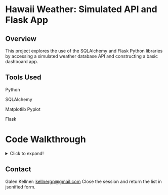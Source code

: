 # Hawaii Weather: Simulated API and Flask App

## Overview

This project explores the use of the SQLAlchemy and Flask Python libraries by accessing a simulated weather database API and constructing a basic dashboard app.

## Tools Used

Python

SQLAlchemy

Matplotlib Pyplot

Flask

# Code Walkthrough

<details>
  <summary>Click to expand!</summary>

The project code consists of two primary components: a jupyter notebook running a Python3 kernel and a Python script containing instructions for a Flask App.

## Climate Analysis and Exploration

Jupyter Notebook: https://github.com/kellnergp/sqlalchemy-challenge/blob/main/climate_gpk.ipynb

Create a Jupyter Notebook file and import dependencies, including matplotlib.pyplot, pandas, datetime, and SQLAlchemy.

Use SQLAlchemy.create_engine to connect to the hawaii.sqlite database.

Use SQLAlchemy automap_base() to reflect the tables from the database into classes and save a reference to those classes called Station and Measurement.

Use SQLAlchemy.inspect to get the column names and object types for each table.

Create a session link to the database with the SQLAlchemy Session() function.

### Precipitation Analysis

Find the most recent date in the Measurement table with a session.query for func.max(Measurement.date) and save the result.

Convert the date to a datetime object with the datetime.datetime.strptime() function.

Calculate the date on year prior to the end of the dataset by subtracting datetime.timedelta(days=365) from the most recent date.

Perform a session query (1) for the 'date' and 'prcp' columns from Measurement table, filtering for dates greater than or equal to the calculated start date.

Save the query results into a list with a list comprehension then use the list to form a Pandas dataframe.

Convert the dataframe's 'Data' column to datetime format with the appropriate function.

Set the 'Date' column as the index and sort the dataframe by 'Date'.

Use the Pandas plot() function to generate a plot of the precipiation values over time.

![Image of precipitation graph](https://github.com/kellnergp/sqlalchemy-challenge/blob/main/Images/precipitation.png?raw=true)

Finally, use the Pandas describe() function to print the summary statistics for the precipitation data.

### Station Analysis

Use a session query to determine the number of stations in the dataset by calling the 'station' column from the Station table, grouping by 'station', and using the count() function.

Create a query (2) to find the most active station by calling Station.station and func.count(Measurement.id), joining the tables on 'station', grouping by 'station', and sorting by the func.count(), descending.

Save the top result's station.

Query (3) func.min(), func.max(), and func.avg() for the 'tobs' column from the Measurement table, filtering for rows where the 'station' is equal to the saved station.

Using the start date from the previous section and the saved station from this section as filters, query 'tobs' data from the Measurement table.

Save the results of the query into a list with a list comprehension then use the list to generate a Pandas dataframe.

Use the Pandas plot().hist() function to create a graph of temperature frequency within the query results, using 12 bins.

![Image of temperature frequency table](https://github.com/kellnergp/sqlalchemy-challenge/blob/main/Images/tempFrequency.png?raw=true)

Close the session before continuing to the next section.

## Climate App

App Code: https://github.com/kellnergp/sqlalchemy-challenge/blob/main/app.py

Import Flask as well as all dependencies from the Notebook section.

Follow the same steps as the Notebook section to establish a connection to the database, reflect the tables, and save references to them.

Create a series of routes to hold various queries from the database.

### '/' Route

Establish a home route with flask.

Use flask.escape() function to render the \<start> and \<end> components of the final routes printable strings.

Return a list of all available routes.

### '/api/v1.0/precipitation' Route

Establish a route to return the results of the precipitation query from the Notebook section.

Create a session link to the database with the SQLAlchemy Session() function.

Repeat the steps to generate query (1) and save the results into a list.

Use a for loop to save the results into a dictionary, with the 'date' as key and 'prcp' as value.

Close the session and return the dictionary in jsonified form.

### '/api/v1.0/stations' Route

Use flask syntax to create a route for a 'stations' query.

Create a session link to the database with the SQLAlchemy Session() function.

Use a session query of Station.station and Station.name to find all stations within the dataset.

Generate a list of 'station identifier':'station name' pairs using a list comprehension.

Close the session and return a jsonified version of the list.

### '/api/v1.0/tobs' Route

Establish a route for a 'tobs' query of the most active station for the last year of data using flask.

Create a session link to the database with the SQLAlchemy Session() function.

Follow the steps from query (2) to determine the most active station and save the result.

Repeat the steps from the Precipitation Analysis section to find the start date for the last year of data.

Query Measurement.date and Measurement.tobs, filtering for date greater than or equal to the start date and for station matching the saved station.

Use a for loop to save the results of the query in the form of a list of 'date':'tobs' pairs.

Close the session and return the list in jsonified form.

### '/api/v1.0/\<start>/' Route and '/api/v1.0/\<start>/\<end> ' Route

Establish routes for \<start> and \<start>/\<end> routes with both routes calling the same function.

Define the temp() function to have start and end as inputs, with end having a default value of 'None'.

The routes and function may only accept inputs in the format of 'YYYY-MM-DD'.

Create a session link to the database with the SQLAlchemy Session() function.

Use a conditional statement with a condition of end not equal to None.

Within the if statement, convert start and end to datetime objects with the format '%Y-%m-%d'.

Query func.min(), func.avg(), and func.max() for Measurement.tobs, filtering for Measurement.date greater than or equal to start date and Measurement.date less than or equal to the end date, and save the results as temp_results.

Within an else statement, convert start to a datetime object with the format '%Y-%m-%d'.

Query func.min(), func.avg(), and func.max() for Measurement.tobs, filtering for Measurement.date greater than or equal to start date, and save the results as temp_results.

After the conditional statements, store the results in a list object as key-value pairs with the keys being 'TMIN', 'TAVG', and 'TMAX' and the values being the corresponding query results.

  </details>
  
  ## Contact
  
  Galen Kellner: kellnergp@gmail.com
Close the session and return the list in jsonified form.
